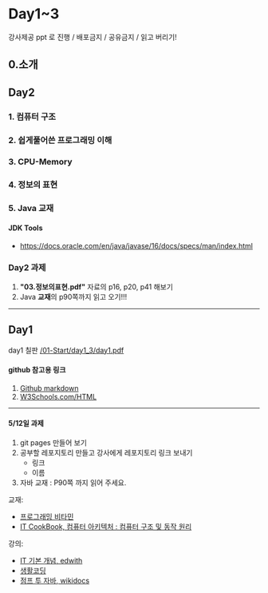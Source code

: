 # Day1~3

강사제공 ppt 로 진행 / 배포금지 / 공유금지 / 읽고 버리기!

## 0.소개

## Day2

### 1. 컴퓨터 구조
### 2. 쉽게풀어쓴 프로그래밍 이해
### 3. CPU-Memory
### 4. 정보의 표현

### 5. Java 교재

#### JDK Tools

- https://docs.oracle.com/en/java/javase/16/docs/specs/man/index.html


### Day2 과제

1. **"03.정보의표현.pdf"** 자료의 p16, p20, p41 해보기
2. Java **교재**의 p90쪽까지 읽고 오기!!!


---

##  Day1

day1 칠판 [/01-Start/day1_3/day1.pdf](https://github.com/qkboo/lecture_fullstack2021/blob/master/01-Start/day1_3/day1.pdf)


#### github 참고용 링크

1. [Github markdown](https://guides.github.com/features/mastering-markdown/)
2. [W3Schools.com/HTML](https://www.w3schools.com/html/)

---
#### 5/12일 과제

1. git pages 만들어 보기
2. 공부할 레포지토리 만들고 강사에게 레포지토리 링크 보내기
   - 링크
   - 이름
3. 자바 교재 : P90쪽 까지 읽어 주세요.



교재:

- [프로그래밍 비타민](https://www.hanbit.co.kr/store/books/look.php?p_code=B2841228031)
- [IT CookBook, 컴퓨터 아키텍처 : 컴퓨터 구조 및 동작 원리](https://www.hanbit.co.kr/search/search_list.html?keyword=it%20cookbook,%20초보&ptype=B#)

강의:
 - [IT 기본 개념, edwith](https://www.edwith.org/it-ewha-course)
 - [생활코딩](https://opentutorials.org/course/1)
 - [점프 투 자바, wikidocs](https://wikidocs.net/book/31)
